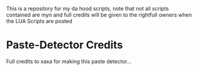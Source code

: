 
This is a repository for my da hood scripts, note that not all scripts contained are myn and full credits will be given to the rightfull owners when the LUA Scripts are posted

# Paste-Detector Credits
Full credits to xaxa for making this paste detector...
